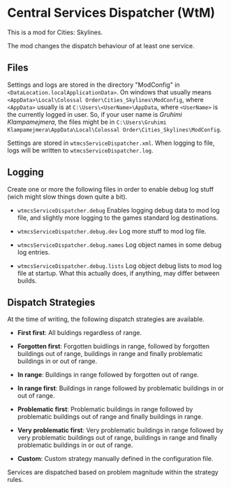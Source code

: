 # Central Services Dispatcher (WtM)

This is a mod for Cities: Skylines.

The mod changes the dispatch behaviour of at least one service.

## Files

Settings and logs are stored in the directory "ModConfig" in `<DataLocation.localApplicationData>`.
On windows that usually means `<AppData>\Local\Colossal Order\Cities_Skylines\ModConfig`, where `<AppData>` usually is at `C:\Users\<UserName>\AppData`, where `<UserName>` is the currently logged in user.
So, if your user name is _Gruhimi Klampamejmera_, the files might be in `C:\Users\Gruhimi Klampamejmera\AppData\Local\Colossal Order\Cities_Skylines\ModConfig`.

Settings are stored in `wtmcsServiceDispatcher.xml`.
When logging to file, logs will be written to `wtmcsServiceDispatcher.log`.

## Logging

Create one or more the following files in order to enable debug log stuff (wich might slow things down quite a bit).

- `wtmcsServiceDispatcher.debug`
  Enables logging debug data to mod log file, and slightly more logging to the games standard log destinations.

- `wtmcsServiceDispatcher.debug.dev`
  Log more stuff to mod log file.

- `wtmcsServiceDispatcher.debug.names`
  Log object names in some debug log entries.

- `wtmcsServiceDispatcher.debug.lists`
  Log object debug lists to mod log file at startup. What this actually does, if anything, may differ between builds.

## Dispatch Strategies

At the time of writing, the following dispatch strategies are available.

 - **First first**:
   All buldings regardless of range.

 - **Forgotten first**:
   Forgotten buidlings in range, followed by forgotten buildings out of range, buildings in range and finally problematic buildings in or out of range.

 - **In range**:
   Buildings in range followed by forgotten out of range.

 - **In range first**:
   Buildings in range followed by problematic buildings in or out of range.

 - **Problematic first**:
   Problematic buildings in range followed by problematic buildings out of range and finally buildings in range.

 - **Very problematic first**:
   Very problematic buildings in range followed by very problematic buildings out of range, buildings in range and finally problematic buildings in or out of range.

 - **Custom**:
   Custom strategy manually defined in the configuration file.

Services are dispatched based on problem magnitude within the strategy rules.